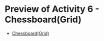 <h1>Preview of Activity 6 - Chessboard(Grid)</h1>
  <ul>
    <li>
      <a href="">Chessboard(Grid)</a>
    </li>
  </ul>
